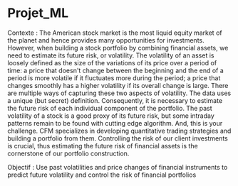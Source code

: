 # Projet_ML

Contexte : The American stock market is the most liquid equity market of the planet and hence provides many opportunities for investments. However, when building a stock portfolio by combining financial assets, we need to estimate its future risk, or volatility. The volatility of an asset is loosely defined as the size of the variations of its price over a period of time: a price that doesn't change between the beginning and the end of a period is more volatile if it fluctuates more during the period; a price that changes smoothly has a higher volatility if its overall change is large. There are multiple ways of capturing these two aspects of volatility. The data uses a unique (but secret) definition. Consequently, it is necessary to estimate the future risk of each individual component of the portfolio. The past volatility of a stock is a good proxy of its future risk, but some intraday patterns remain to be found with cutting edge algorithm. And, this is your challenge. CFM specializes in developing quantitative trading strategies and building a portfolio from them. Controlling the risk of our client investments is crucial, thus estimating the future risk of financial assets is the cornerstone of our portfolio construction.

Objectif : Use past volatilities and price changes of financial instruments to predict future volatility and control the risk of financial portfolios
